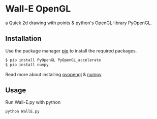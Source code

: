 # Wall-E OpenGL

a Quick 2d drawing with points & python's OpenGL library PyOpenGL. 

## Installation

Use the package manager [pip](https://pip.pypa.io/en/stable/) to install the required packages.
```bash
$ pip install PyOpenGL PyOpenGL_accelerate 
$ pip install numpy 
```
Read more about installing [pyopengl](http://pyopengl.sourceforge.net/documentation/installation.html) & [numpy](https://www.scipy.org/install.html).
## Usage

Run Wall-E.py  with python
```python
python WallE.py
```   
